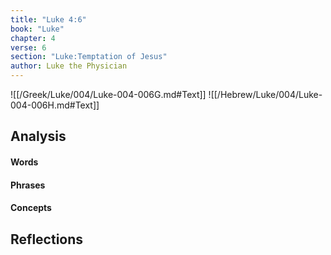 ```yaml
---
title: "Luke 4:6"
book: "Luke"
chapter: 4
verse: 6
section: "Luke:Temptation of Jesus"
author: Luke the Physician
---
```

![[/Greek/Luke/004/Luke-004-006G.md#Text]]
![[/Hebrew/Luke/004/Luke-004-006H.md#Text]]

## Analysis

#### Words

#### Phrases

#### Concepts

## Reflections
